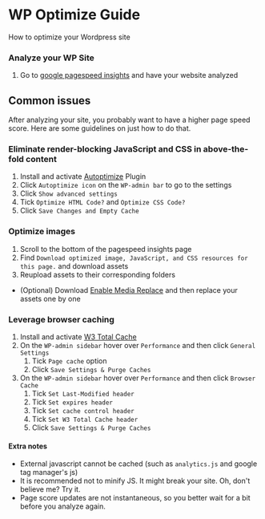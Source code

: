 # WP Optimize Guide
How to optimize your Wordpress site

### Analyze your WP Site
1. Go to [google pagespeed insights](https://developers.google.com/speed/pagespeed/insights/) and have your website analyzed

## Common issues
After analyzing your site, you probably want to have a higher page speed score. Here are some guidelines on just how to do that.

### Eliminate render-blocking JavaScript and CSS in above-the-fold content
1. Install and activate [Autoptimize](https://wordpress.org/plugins/autoptimize/) Plugin
1. Click `Autoptimize icon` on the `WP-admin bar` to go to the settings
1. Click `Show advanced settings`
1. Tick `Optimize HTML Code?` and `Optimize CSS Code?`
1. Click `Save Changes and Empty Cache`

### Optimize images
1. Scroll to the bottom of the pagespeed insights page
1. Find `Download optimized image, JavaScript, and CSS resources for this page.` and download assets
1. Reupload assets to their corresponding folders
* (Optional) Download [Enable Media Replace](https://wordpress.org/plugins/enable-media-replace/) and then replace your assets one by one

### Leverage browser caching
1. Install and activate [W3 Total Cache](https://wordpress.org/plugins/w3-total-cache/)
1. On the `WP-admin sidebar` hover over `Performance` and then click `General Settings`
    1. Tick `Page cache` option
    1. Click `Save Settings & Purge Caches`
1. On the `WP-admin sidebar` hover over `Performance` and then click `Browser Cache`
    1. Tick `Set Last-Modified header`
    1. Tick `Set expires header`
    1. Tick `Set cache control header`
    1. Tick `Set W3 Total Cache header`
    1. Click `Save Settings & Purge Caches`
    
#### Extra notes
* External javascript cannot be cached (such as `analytics.js` and google tag manager's js)
* It is recommended not to minify JS. It might break your site. Oh, don't believe me? Try it.
* Page score updates are not instantaneous, so you better wait for a bit before you analyze again.
